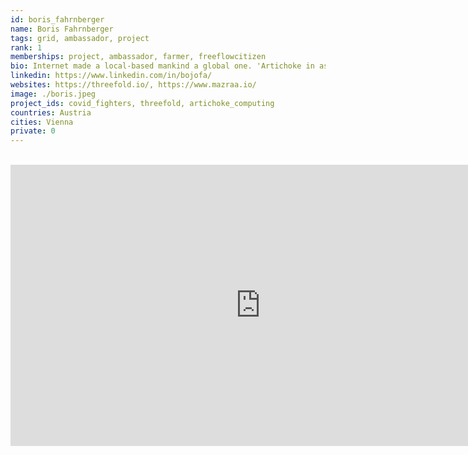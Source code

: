 ```yaml
---
id: boris_fahrnberger
name: Boris Fahrnberger
tags: grid, ambassador, project
rank: 1
memberships: project, ambassador, farmer, freeflowcitizen
bio: Internet made a local-based mankind a global one. 'Artichoke in association with the Threefold network enables it to take the advantage of both. As a service to the public, we act as #covidfighters as civil society initiative to help our environment in this critical situation.
linkedin: https://www.linkedin.com/in/bojofa/
websites: https://threefold.io/, https://www.mazraa.io/
image: ./boris.jpeg
project_ids: covid_fighters, threefold, artichoke_computing
countries: Austria
cities: Vienna
private: 0
---
```


<BR>

<iframe src="https://player.vimeo.com/video/" width="800" height="450" frameborder="0" allow="autoplay; fullscreen" allowfullscreen></iframe>

<BR>
